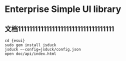 # Enterprise Simple UI library

## 文档1111111111111111111111111111111111

    cd {esui}
    sudo gem install jsduck
    jsduck —-config=jsduck/config.json
    open doc/api/index.html
